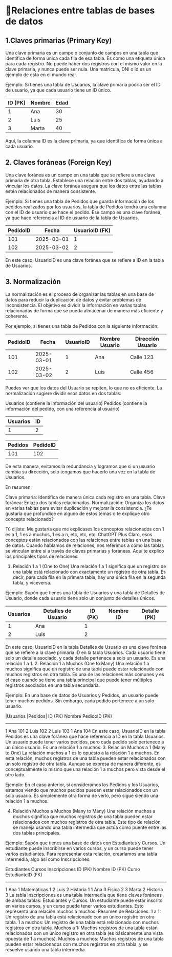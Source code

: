 # 💍Relaciones entre tablas de bases de datos

## 1.Claves primarias (Primary Key)
Una clave primaria es un campo o conjunto de campos en una tabla que identifica de forma única cada fila de esa tabla. Es como una etiqueta única para cada registro. No puede haber dos registros con el mismo valor en la clave primaria, y nunca puede ser nula. Una matricula, DNI o id es un ejemplo de esto en el mundo real.

Ejemplo: Si tienes una tabla de Usuarios, la clave primaria podría ser el ID de usuario, ya que cada usuario tiene un ID único.

| ID (PK) | 	Nombre	| Edad |
|---------|-------------|------|
|1	|Ana	|30|
|2	|Luis	|25|
|3	|Marta	|40|

Aquí, la columna ID es la clave primaria, ya que identifica de forma única a cada usuario.

## 2. Claves foráneas (Foreign Key)
Una clave foránea es un campo en una tabla que se refiere a una clave primaria de otra tabla. Establece una relación entre dos tablas, ayudando a vincular los datos. La clave foránea asegura que los datos entre las tablas estén relacionados de manera consistente.

Ejemplo: Si tienes una tabla de Pedidos que guarda información de los pedidos realizados por los usuarios, la tabla de Pedidos tendrá una columna con el ID de usuario que hace el pedido. Ese campo es una clave foránea, ya que hace referencia al ID de usuario de la tabla de Usuarios.

|PedidoID	|Fecha	|UsuarioID (FK)|
|-----------|-------|------------|
|101	|2025-03-01|	1|
|102|	2025-03-02	|2|

En este caso, UsuarioID es una clave foránea que se refiere a ID en la tabla de Usuarios.

## 3. Normalización
La normalización es el proceso de organizar las tablas en una base de datos para reducir la duplicación de datos y evitar problemas de inconsistencia. El objetivo es dividir la información en varias tablas relacionadas de forma que se pueda almacenar de manera más eficiente y coherente.

Por ejemplo, si tienes una tabla de Pedidos con la siguiente información:

| PedidoID	| Fecha	| UsuarioID	|Nombre Usuario|Dirección Usuario|
|-----------|-------|----------|----------------|----------------|
|101	|2025-03-01 |	1	|Ana | Calle 123 |
|102	|2025-03-02	| 2	| Luis | Calle 456 |

Puedes ver que los datos del Usuario se repiten, lo que no es eficiente. La normalización sugiere dividir esos datos en dos tablas:

Usuarios (contiene la información del usuario)
Pedidos (contiene la información del pedido, con una referencia al usuario)

| Usuarios | ID |
|--|--|
| 1| 2|

|Pedidos|PedidoID|
|-|-|
|101|102|

De esta manera, evitamos la redundancia y logramos que si un usuario cambia su dirección, solo tengamos que hacerlo una vez en la tabla de Usuarios.

En resumen:

Clave primaria: Identifica de manera única cada registro en una tabla.
Clave foránea: Enlaza dos tablas relacionadas.
Normalización: Organiza los datos en varias tablas para evitar duplicación y mejorar la consistencia.
¿Te gustaría que profundice en alguno de estos temas o te explique otro concepto relacionado?

Tú dijiste:
Me gustaría que me explicases los conceptos relacionados con 1 es a 1, 1 es a muchos, 1 es a n, etc, etc, etc.
ChatGPT Plus
Claro, esos conceptos están relacionados con las relaciones entre tablas en una base de datos. Cuando hablamos de relaciones, nos referimos a cómo las tablas se vinculan entre sí a través de claves primarias y foráneas. Aquí te explico los principales tipos de relaciones:

1. Relación 1 a 1 (One to One)
Una relación 1 a 1 significa que un registro de una tabla está relacionado con exactamente un registro de otra tabla. Es decir, para cada fila en la primera tabla, hay una única fila en la segunda tabla, y viceversa.

Ejemplo: Supón que tienes una tabla de Usuarios y una tabla de Detalles de Usuario, donde cada usuario tiene solo un conjunto de detalles únicos.

|Usuarios|Detalles de Usuario|ID (PK)|	Nombre	ID| Detalle (PK)|
|--------|-------------------|-------|------------|-------------|
| 1	     |Ana                |	1
| 2      |Luis 	             | 2

En este caso, UsuarioID en la tabla Detalles de Usuario es una clave foránea que se refiere a la clave primaria ID en la tabla Usuarios.
Cada usuario tiene solo un detalle asociado, y cada detalle pertenece a solo un usuario. Es una relación 1 a 1.
2. Relación 1 a Muchos (One to Many)
Una relación 1 a muchos significa que un registro de una tabla puede estar relacionado con muchos registros en otra tabla. Es una de las relaciones más comunes y es el caso cuando se tiene una tabla principal que puede tener múltiples registros asociados en una tabla secundaria.

Ejemplo: En una base de datos de Usuarios y Pedidos, un usuario puede tener muchos pedidos. Sin embargo, cada pedido pertenece a un solo usuario.

|Usuarios		|Pedidos|
ID (PK)	Nombre	PedidoID (PK)
----------	--------	---------------
1	Ana	101
2	Luis	102
2	Luis	103
1	Ana	104
En este caso, UsuarioID en la tabla Pedidos es una clave foránea que hace referencia a ID en la tabla Usuarios.
Un usuario puede tener varios pedidos, pero cada pedido solo pertenece a un único usuario. Es una relación 1 a muchos.
3. Relación Muchos a 1 (Many to One)
La relación muchos a 1 es lo opuesto a la relación 1 a muchos. En esta relación, muchos registros de una tabla pueden estar relacionados con un solo registro de otra tabla. Aunque se expresa de manera diferente, es conceptualmente lo mismo que una relación 1 a muchos pero vista desde el otro lado.

Ejemplo: En el caso anterior, si consideramos los Pedidos y los Usuarios, estamos viendo que muchos pedidos pueden estar relacionados con un solo usuario. Es simplemente otra forma de verlo, pero sigue siendo una relación 1 a muchos.

4. Relación Muchos a Muchos (Many to Many)
Una relación muchos a muchos significa que muchos registros de una tabla pueden estar relacionados con muchos registros de otra tabla. Este tipo de relación se maneja usando una tabla intermedia que actúa como puente entre las dos tablas principales.

Ejemplo: Supón que tienes una base de datos con Estudiantes y Cursos. Un estudiante puede inscribirse en varios cursos, y un curso puede tener varios estudiantes. Para representar esta relación, crearíamos una tabla intermedia, algo así como Inscripciones.

Estudiantes		Cursos		Inscripciones
ID (PK)	Nombre	ID (PK)	Curso	EstudianteID (FK)
----------	--------	-------------	----------	--------------------
1	Ana	1	Matemáticas	1
2	Luis	2	Historia	1
1	Ana	3	Física	2
3	Marta	2	Historia	3
La tabla Inscripciones es una tabla intermedia que tiene claves foráneas de ambas tablas: Estudiantes y Cursos.
Un estudiante puede estar inscrito en varios cursos, y un curso puede tener varios estudiantes. Esto representa una relación muchos a muchos.
Resumen de Relaciones:
1 a 1: Un registro de una tabla está relacionado con un único registro en otra tabla.
1 a muchos: Un registro de una tabla está relacionado con muchos registros en otra tabla.
Muchos a 1: Muchos registros de una tabla están relacionados con un único registro en otra tabla (es básicamente una vista opuesta de 1 a muchos).
Muchos a muchos: Muchos registros de una tabla pueden estar relacionados con muchos registros en otra tabla, y se resuelve usando una tabla intermedia.
